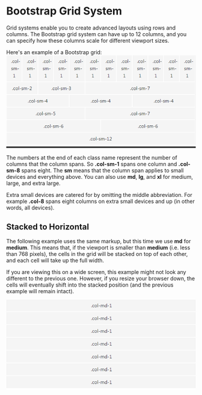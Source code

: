 
# Bootstrap Grid System
Grid systems enable you to create advanced layouts using rows and columns. The Bootstrap grid system can have up to 12 columns, 
and you can specify how these columns scale for different viewport sizes.

Here's an example of a Bootstrap grid:
![](img/grid1.png)

The numbers at the end of each class name represent the number of columns that the column spans. 
So **.col-sm-1** spans one column and **.col-sm-8** spans eight. The **sm** means that the column span applies to small devices and 
everything above. You can also use **md**, **lg**, and **xl** for medium, large, and extra large.

Extra small devices are catered for by omitting the middle abbreviation. For example **.col-8** spans eight columns on 
extra small devices and up (in other words, all devices).

## Stacked to Horizontal

The following example uses the same markup, but this time we use **md** for **medium**. This means that, if the viewport is 
smaller than **medium** (i.e. less than 768 pixels), the cells in the grid will be stacked on top of each other, 
and each cell will take up the full width.

If you are viewing this on a wide screen, this example might not look any different to the previous one. 
However, if you resize your browser down, the cells will eventually shift into the stacked position (and the previous 
example will remain intact).

![](img/grid2.png)
